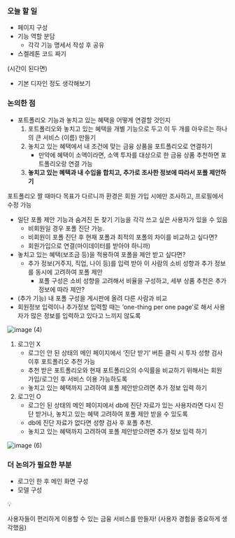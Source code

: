 ### 오늘 할 일

- 페이지 구성
- 기능 역할 분담
    - 각각 기능 명세서 작성 후 공유
- 스켈레톤 코드 짜기

(시간이 된다면)

- 기본 디자인 정도 생각해보기

### 논의한 점

- 포트폴리오 기능과 놓치고 있는 혜택을 어떻게 연결할 것인지
    1. 포트폴리오와 놓치고 있는 혜택을 개별 기능으로 두고 이 두 개를 아우르는 하나의 큰 서비스 (이름) 만들기
    2. 놓치고 있는 혜택에서 내 조건에 맞는 금융 상품을 포트폴리오로 연결하기
        - 만약에 혜택이 소액이라면, 소액 투자를 대상으로 한 금융 상품 추천하면 포트폴리오랑 연결 가능
    3. **놓치고 있는 혜택과 내 수입을 합치고, 추가로 조사한 정보에 따라서 포폴 제안하기**
    

포트폴리오 짤 때마다 목표가 다르니까 환경은 회원 가입 시에만 조사하고, 프로필에서 수정 가능

- 일단 포폴 제안 기능과 숨겨진 돈 찾기 기능을 각각 쓰고 싶은 사용자가 있을 수 있음
    - 비회원일 경우 포폴 진단 가능.
    - 비회원이 포폴 진단 후 현재 포폴과 최적의 포폴의 차이를 비교하고 싶다면?
    - 회원가입으로 연결(마이데이터를 받아야 하니까)
- 놓치고 있는 혜택(보조금 등)을 적용하여 포폴을 제안 받고 싶다면?
    - 추가 정보(거주지, 직업, 나이 등)를 입력 받아 이 사람의 소비 성향과 추가 정보를 동시에 고려하여 포폴 제안
        - 포폴 구성은 소비 성향을 고려해서 비율을 구성하고, 세부 상품 추천은 추가 정보에 따라 제안?
- (추가 기능) 내 포폴 구성을 게시판에 올려 다른 사람과 비교
- 회원정보 입력이나 추가정보 입력할 때는 ‘one-thing per one page’로 해서 사용자가 많은 정보를 입력하고 있다고 느끼지 않도록

![image (4)](https://github.com/user-attachments/assets/3b8244fd-7d56-4e3d-b808-3db7407ad9f8)

1. 로그인 X
    - 로그인 안 된 상태의 메인 페이지에서 ‘진단 받기’ 버튼 클릭 시 투자 성향 검사 이후 포트폴리오 추천 가능
    - 추천 받은 포트폴리오와 현재 포트폴리오의 수익률을 비교하기 위해서는 회원 가입/로그인 후 서비스 이용 가능하도록
    - 놓치고 있는 혜택까지 고려하여 포폴 제안받으려면 추가 정보 입력 하기
2. 로그인 O
    - 로그인 된 상태의 메인 페이지에서 db에 진단 자료가 있는 사용자라면 다시 진단 받거나, 놓치고 있는 혜택 고려하여 포폴 제안 받을 수 있도록
    - db에 진단 자료가 없다면 성향 검사 후 포폴 추천.
    - 놓치고 있는 혜택까지 고려하여 포폴 제안받으려면 추가 정보 입력 하기

![image (6)](https://github.com/user-attachments/assets/3a06dcb1-e9d7-496b-b563-46d778584dc1)

### 더 논의가 필요한 부분

- 로그인 한 후 메인 화면 구성
- 모델 구성

<aside>
💡

사용자들이 편리하게 이용할 수 있는 금융 서비스를 만들자! (사용자 경험을 중요하게 생각했음)

</aside>